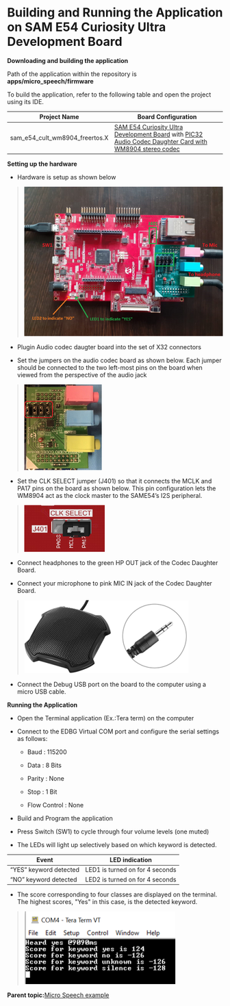 # Building and Running the Application on SAM E54 Curiosity Ultra Development Board

**Downloading and building the application**

Path of the application within the repository is **apps/micro\_speech/firmware**

To build the application, refer to the following table and open the project using its IDE.

|Project Name|Board Configuration|
|------------|-------------------|
|sam\_e54\_cult\_wm8904\_freertos.X|[SAM E54 Curiosity Ultra Development Board](https://www.microchip.com/en-us/development-tool/DM320210) with [PIC32 Audio Codec Daughter Card with WM8904 stereo codec](https://www.microchip.com/en-us/development-tool/AC328904)|

**Setting up the hardware**

-   Hardware is setup as shown below


> ![micro_speech_sam_e54_cult_wm8904_setup](GUID-16F322DF-9F61-48C7-8E7E-874D25BD80ED-low.png)

-   Plugin Audio codec daugter board into the set of X32 connectors

-   Set the jumpers on the audio codec board as shown below. Each jumper should be connected to the two left-most pins on the board when viewed from the perspective of the audio jack


> ![micro_speech_wm8904-jumpers_left](GUID-5D70C2D3-98E6-4B92-9AA1-4D88E170763E-low.png)

-   Set the CLK SELECT jumper \(J401\) so that it connects the MCLK and PA17 pins on the board as shown below. This pin configuration lets the WM8904 act as the clock master to the SAME54’s I2S peripheral.


> ![micro_speech_E54-J401-PA17](GUID-B420A36B-D31C-492A-838B-7C2E600EE330-low.png)

-   Connect headphones to the green HP OUT jack of the Codec Daughter Board.

-   Connect your microphone to pink MIC IN jack of the Codec Daughter Board.


> ![micro_speech_omnimic_3.5mm](GUID-85410A3B-31C2-44D2-ABC4-213CB4A62AFF-low.png)

-   Connect the Debug USB port on the board to the computer using a micro USB cable.


**Running the Application**

-   Open the Terminal application \(Ex.:Tera term\) on the computer

-   Connect to the EDBG Virtual COM port and configure the serial settings as follows:

    -   Baud : 115200

    -   Data : 8 Bits

    -   Parity : None

    -   Stop : 1 Bit

    -   Flow Control : None

-   Build and Program the application

-   Press Switch \(SW1\) to cycle through four volume levels \(one muted\)

-   The LEDs will light up selectively based on which keyword is detected.


|Event|LED indication|
|-----|--------------|
|“YES” keyword detected|LED1 is turned on for 4 seconds|
|“NO” keyword detected|LED2 is turned on for 4 seconds|

-   The score corresponding to four classes are displayed on the terminal. The highest scores, "Yes" in this case, is the detected keyword.


> ![micro_speech_terminal_output](GUID-0BB5FE12-F58A-4472-8127-5168C1C22107-low.png)

**Parent topic:**[Micro Speech example](GUID-85C71EF8-14CC-4BC7-814C-1248E7D2D6B6.md)

